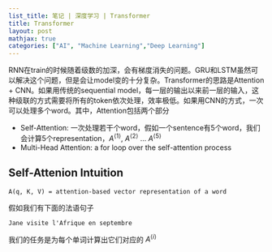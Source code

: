 ```yaml
---
list_title: 笔记 | 深度学习 | Transformer
title: Transformer
layout: post
mathjax: true
categories: ["AI", "Machine Learning","Deep Learning"]
---
```


RNN在train的时候随着级数的加深，会有梯度消失的问题。GRU和LSTM虽然可以解决这个问题，但是会让model变的十分复杂。Transformer的思路是Attention + CNN。如果用传统的sequential model，每一层的输出以来前一层的输入，这种级联的方式需要将所有的token依次处理，效率极低。如果用CNN的方式，一次可以处理多个word。其中，Attention包括两个部分

- Self-Attention: 一次处理若干个word，假如一个sentence有5个word，我们会计算5个representation，$A^{\langle 1 \rangle}$, $A^{\langle 2 \rangle}$ ... $A^{\langle 5 \rangle}$
- Multi-Head Attention: a for loop over the self-attention process

## Self-Attenion Intuition

```
A(q, K, V) = attention-based vector representation of a word
```

假如我们有下面的法语句子

```
Jane visite l'Afrique en septembre
```

我们的任务是为每个单词计算出它们对应的 $A^{\langle i \rangle}$
